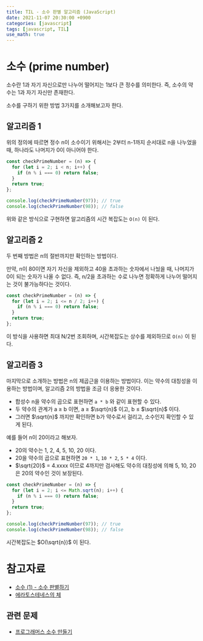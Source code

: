 ```yaml
---
title: TIL - 소수 판별 알고리즘 (JavaScript)
date: 2021-11-07 20:30:00 +0900
categories: [javascript]
tags: [javascript, TIL]
use_math: true
---
```


# 소수 (prime number)

소수란 1과 자기 자신으로만 나누어 떨어지는 1보다 큰 정수를 의미한다. 즉, 소수의 약수는 1과 자기 자신만 존재한다.

소수를 구하기 위한 방법 3가지를 소개해보고자 한다.

## 알고리즘 1

위의 정의에 따르면 정수 n이 소수이기 위해서는 2부터 n-1까지 순서대로 n을 나누었을 때, 하나라도 나머지가 0이 아니어야 한다.

```jsx
const checkPrimeNumber = (n) => {
  for (let i = 2; i < n; i++) {
    if (n % i === 0) return false;
  }
  return true;
};

console.log(checkPrimeNumber(97)); // true
console.log(checkPrimeNumber(98)); // false
```

위와 같은 방식으로 구현하면 알고리즘의 시간 복잡도는 `O(n)` 이 된다.

## 알고리즘 2

두 번째 방법은 n의 절반까지만 확인하는 방법이다.

만약, n이 80이면 자기 자신을 제외하고 40을 초과하는 숫자에서 나눴을 때, 나머지가 0이 되는 숫자가 나올 수 없다. 즉, n/2을 초과하는 수로 나누면 정확하게 나누어 떨어지는 것이 불가능하다는 것이다.

```jsx
const checkPrimeNumber = (n) => {
  for (let i = 2; i <= n / 2; i++) {
    if (n % i === 0) return false;
  }
  return true;
};
```

이 방식을 사용하면 최대 N/2번 조회하며, 시간복잡도는 상수를 제외하므로 `O(n)` 이 된다.

## 알고리즘 3

마지막으로 소개하는 방법은 n의 제곱근을 이용하는 방법이다. 이는 약수의 대칭성을 이용하는 방법이며, 알고리즘 2의 방법을 조금 더 응용한 것이다.

- 합성수 n을 약수의 곱으로 표현하면 `a * b` 와 같이 표현할 수 있다.
- 두 약수의 관계가 a ≥ b 이면, a ≥ $\sqrt{n}$ 이고, b ≤ $\sqrt{n}$ 이다.
- 그러면 $\sqrt{n}$ 까지만 확인하면 b가 약수로서 걸리고, 소수인지 확인할 수 있게 된다.

예를 들어 n이 20이라고 해보자.

- 20의 약수는 1, 2, 4, 5, 10, 20 이다.
- 20을 약수의 곱으로 표현하면 `20 * 1`, `10 * 2`, `5 * 4` 이다.
- $\sqrt{20}$ = 4.xxxx 이므로 4까지만 검사해도 약수의 대칭성에 의해 5, 10, 20은 20의 약수인 것이 보장된다.

```jsx
const checkPrimeNumber = (n) => {
  for (let i = 2; i <= Math.sqrt(n); i++) {
    if (n % i === 0) return false;
  }
  return true;
};

console.log(checkPrimeNumber(97)); // true
console.log(checkPrimeNumber(98)); // false
```

시간복잡도는 $O(\sqrt{n})$ 이 된다.

# 참고자료

- [소수 (1) - 소수 판별하기](https://gusdnd852.tistory.com/30)
- [에라토스테네스의 체](https://www.youtube.com/watch?v=5ypkoEgFdH8)

## 관련 문제

- [프로그래머스 소수 만들기](https://programmers.co.kr/learn/courses/30/lessons/12977)
